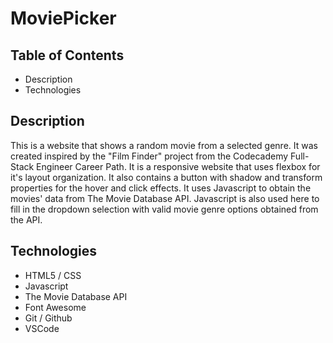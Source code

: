 # MoviePicker

## Table of Contents

+ Description
+ Technologies

## Description

This is a website that shows a random movie from a selected genre.
It was created inspired by the "Film Finder" project from the Codecademy Full-Stack Engineer Career Path.
It is a responsive website that uses flexbox for it's layout organization.
It also contains a button with shadow and transform properties for the hover and click effects.
It uses Javascript to obtain the movies' data from The Movie Database API.
Javascript is also used here to fill in the dropdown selection with valid movie genre options obtained from the API.

## Technologies

+ HTML5 / CSS
+ Javascript
+ The Movie Database API
+ Font Awesome
+ Git / Github
+ VSCode